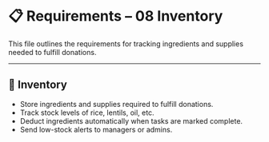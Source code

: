 # 📋 Requirements – 08 Inventory

This file outlines the requirements for tracking ingredients and supplies needed to fulfill donations.

---

## 🧂 Inventory

- Store ingredients and supplies required to fulfill donations.
- Track stock levels of rice, lentils, oil, etc.
- Deduct ingredients automatically when tasks are marked complete.
- Send low-stock alerts to managers or admins.
